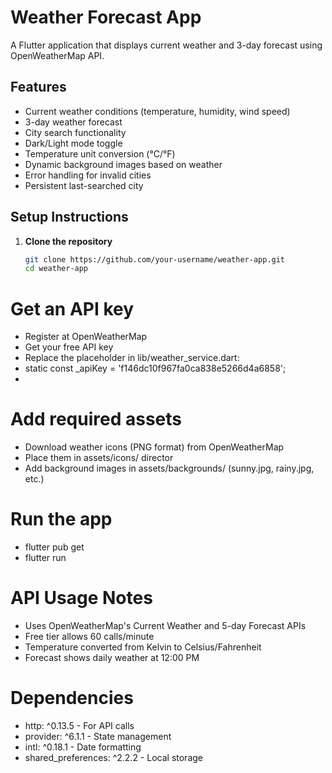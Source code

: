 # Weather Forecast App

A Flutter application that displays current weather and 3-day forecast using OpenWeatherMap API.

## Features

- Current weather conditions (temperature, humidity, wind speed)
- 3-day weather forecast
- City search functionality
- Dark/Light mode toggle
- Temperature unit conversion (°C/°F)
- Dynamic background images based on weather
- Error handling for invalid cities
- Persistent last-searched city

## Setup Instructions

1. **Clone the repository**
   ```bash
   git clone https://github.com/your-username/weather-app.git
   cd weather-app

# Get an API key
- Register at OpenWeatherMap
- Get your free API key
- Replace the placeholder in lib/weather_service.dart:
- static const _apiKey = 'f146dc10f967fa0ca838e5266d4a6858';
- 
# Add required assets
- Download weather icons (PNG format) from OpenWeatherMap
- Place them in assets/icons/ director
- Add background images in assets/backgrounds/ (sunny.jpg, rainy.jpg, etc.)

# Run the app
- flutter pub get
- flutter run

# API Usage Notes
- Uses OpenWeatherMap's Current Weather and 5-day Forecast APIs
- Free tier allows 60 calls/minute
- Temperature converted from Kelvin to Celsius/Fahrenheit
- Forecast shows daily weather at 12:00 PM

# Dependencies
- http: ^0.13.5 - For API calls
- provider: ^6.1.1 - State management
- intl: ^0.18.1 - Date formatting
- shared_preferences: ^2.2.2 - Local storage
